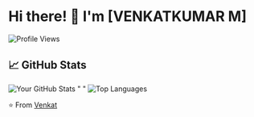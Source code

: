 # Hi there! 👋 I'm [VENKATKUMAR M]

![Profile Views](https://komarev.com/ghpvc/?username=venkatk-git&color=blueviolet)

## 📈 GitHub Stats

![Your GitHub Stats](https://github-readme-stats.vercel.app/api?username=venkatk-git&show_icons=true&theme=radical) "  "  ![Top Languages](https://github-readme-stats.vercel.app/api/top-langs/?username=venkatk-git&layout=compact&theme=radical)

⭐️ From [Venkat](https://github.com/venkatk-git)
